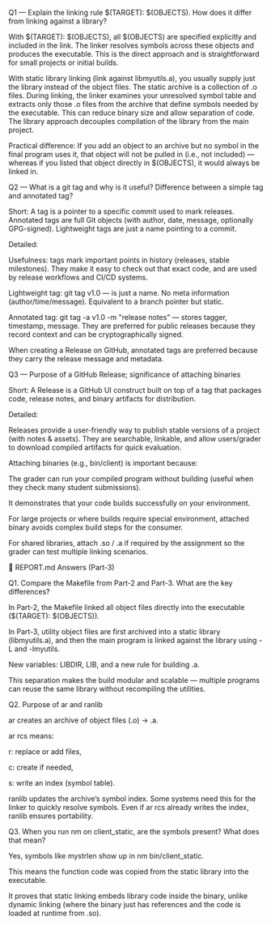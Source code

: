 Q1 — Explain the linking rule $(TARGET): $(OBJECTS). How does it differ from linking against a library?

With $(TARGET): $(OBJECTS), all $(OBJECTS) are specified explicitly and included in the link. The linker resolves symbols across these objects and produces the executable. This is the direct approach and is straightforward for small projects or initial builds.

With static library linking (link against libmyutils.a), you usually supply just the library instead of the object files. The static archive is a collection of .o files. During linking, the linker examines your unresolved symbol table and extracts only those .o files from the archive that define symbols needed by the executable. This can reduce binary size and allow separation of code. The library approach decouples compilation of the library from the main project.

Practical difference: If you add an object to an archive but no symbol in the final program uses it, that object will not be pulled in (i.e., not included) — whereas if you listed that object directly in $(OBJECTS), it would always be linked in.

Q2 — What is a git tag and why is it useful? Difference between a simple tag and annotated tag?

Short: A tag is a pointer to a specific commit used to mark releases. Annotated tags are full Git objects (with author, date, message, optionally GPG-signed). Lightweight tags are just a name pointing to a commit.

Detailed:

Usefulness: tags mark important points in history (releases, stable milestones). They make it easy to check out that exact code, and are used by release workflows and CI/CD systems.

Lightweight tag: git tag v1.0 — is just a name. No meta information (author/time/message). Equivalent to a branch pointer but static.

Annotated tag: git tag -a v1.0 -m "release notes" — stores tagger, timestamp, message. They are preferred for public releases because they record context and can be cryptographically signed.

When creating a Release on GitHub, annotated tags are preferred because they carry the release message and metadata.

Q3 — Purpose of a GitHub Release; significance of attaching binaries

Short: A Release is a GitHub UI construct built on top of a tag that packages code, release notes, and binary artifacts for distribution.

Detailed:

Releases provide a user-friendly way to publish stable versions of a project (with notes & assets). They are searchable, linkable, and allow users/grader to download compiled artifacts for quick evaluation.

Attaching binaries (e.g., bin/client) is important because:

The grader can run your compiled program without building (useful when they check many student submissions).

It demonstrates that your code builds successfully on your environment.

For large projects or where builds require special environment, attached binary avoids complex build steps for the consumer.

For shared libraries, attach .so / .a if required by the assignment so the grader can test multiple linking scenarios.









🔹 REPORT.md Answers (Part-3)

Q1. Compare the Makefile from Part-2 and Part-3. What are the key differences?

In Part-2, the Makefile linked all object files directly into the executable ($(TARGET): $(OBJECTS)).

In Part-3, utility object files are first archived into a static library (libmyutils.a), and then the main program is linked against the library using -L and -lmyutils.

New variables: LIBDIR, LIB, and a new rule for building .a.

This separation makes the build modular and scalable — multiple programs can reuse the same library without recompiling the utilities.

Q2. Purpose of ar and ranlib

ar creates an archive of object files (.o) → .a.

ar rcs means:

r: replace or add files,

c: create if needed,

s: write an index (symbol table).

ranlib updates the archive’s symbol index. Some systems need this for the linker to quickly resolve symbols. Even if ar rcs already writes the index, ranlib ensures portability.

Q3. When you run nm on client_static, are the symbols present? What does that mean?

Yes, symbols like mystrlen show up in nm bin/client_static.

This means the function code was copied from the static library into the executable.

It proves that static linking embeds library code inside the binary, unlike dynamic linking (where the binary just has references and the code is loaded at runtime from .so).
